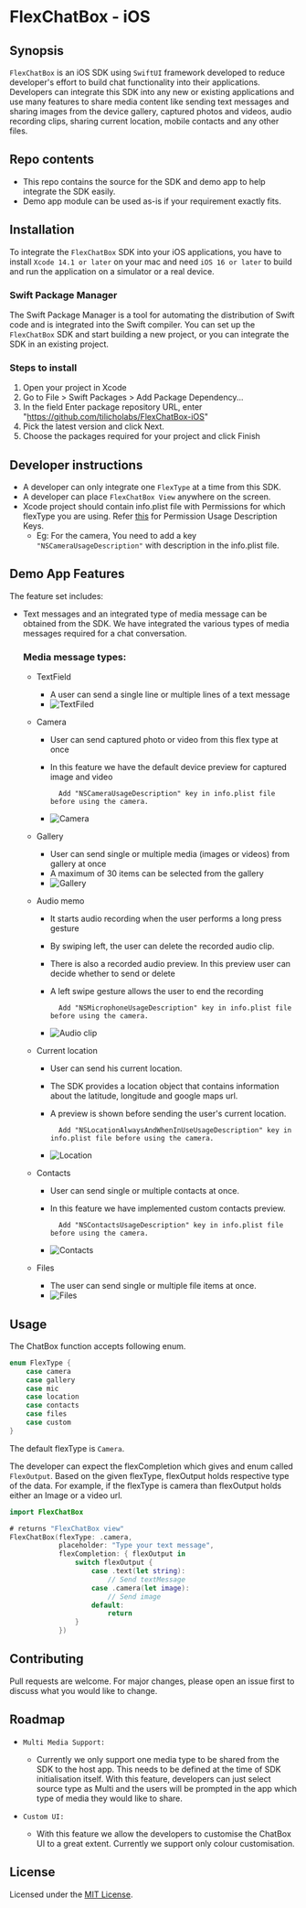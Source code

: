 # FlexChatBox - iOS

## Synopsis
`FlexChatBox` is an iOS SDK using `SwiftUI` framework developed to reduce developer's effort to build chat functionality into their applications. Developers can integrate this SDK into any new or existing applications and use many features to share media content like sending text messages and sharing images from the device gallery, captured photos and videos, audio recording clips, sharing current location, mobile contacts and any other files.

## Repo contents
- This repo contains the source for the SDK and demo app to help integrate the SDK easily.
- Demo app <Add demo app url> module can be used as-is if your requirement exactly fits.

## Installation
To integrate the `FlexChatBox` SDK into your iOS applications, you have to install `Xcode 14.1 or later` on your mac and need `iOS 16 or later` to build and run the application on a simulator or a real device.

### Swift Package Manager
The Swift Package Manager is a tool for automating the distribution of Swift code and is integrated into the Swift compiler. You can set up the `FlexChatBox` SDK and start building a new project, or you can integrate the SDK in an existing project.

### Steps to install
1. Open your project in Xcode
2. Go to File > Swift Packages > Add Package Dependency...
3. In the field Enter package repository URL, enter "https://github.com/tilicholabs/FlexChatBox-iOS"
4. Pick the latest version and click Next.
5. Choose the packages required for your project and click Finish

## Developer instructions
- A developer can only integrate one `FlexType` at a time from this SDK.
- A developer can place `FlexChatBox View` anywhere on the screen.
- Xcode project should contain info.plist file with Permissions for which flexType you are using. Refer [this](https://www.iosdev.recipes/info-plist/permissions/) for Permission Usage Description Keys.
    * Eg: For the camera, You need to add a key `"NSCameraUsageDescription"` with description in the info.plist file.

## Demo App Features
The feature set includes: 
- Text messages and an integrated type of media message can be obtained from the SDK. We have integrated the various types of media messages required for a chat conversation.
    ### Media message types:
    - TextField
        - A user can send a single line or multiple lines of a text message
        - ![TextFiled](https://user-images.githubusercontent.com/108006729/231765163-9faa99b3-ef79-4cfc-8e72-4d244cee9b50.gif)

    - Camera
        - User can send captured photo or video from this flex type at once
        - In this feature we have the default device preview for captured image and video

                Add "NSCameraUsageDescription" key in info.plist file before using the camera.
        - ![Camera](https://user-images.githubusercontent.com/108006729/231759929-40e95791-269d-4ce4-9906-c243bc2d2db4.gif)
    
    - Gallery
        - User can send single or multiple media (images or videos) from gallery at once
        - A maximum of 30 items can be selected from the gallery
        - ![Gallery](https://user-images.githubusercontent.com/108006729/231942802-f67fb35e-6911-443c-89ec-1e9894b5d245.gif)

    - Audio memo
        - It starts audio recording when the user performs a long press gesture
        - By swiping left, the user can delete the recorded audio clip.
        - There is also a recorded audio preview. In this preview user can decide whether to send or delete
        - A left swipe gesture allows the user to end the recording

                Add "NSMicrophoneUsageDescription" key in info.plist file before using the camera.
        - ![Audio clip](https://user-images.githubusercontent.com/108006729/231943840-4b3c9245-4ebc-4d7c-8bc8-960b5acb6531.gif)

    - Current location
        - User can send his current location.
        - The SDK provides a location object that contains information about the latitude, longitude and google maps url.
        - A preview is shown before sending the user's current location.

                Add "NSLocationAlwaysAndWhenInUseUsageDescription" key in info.plist file before using the camera.
        - ![Location](https://user-images.githubusercontent.com/108006729/231957786-8035cbe7-38aa-4165-8e71-4e71d609ef4e.gif)

    - Contacts
        - User can send single or multiple contacts at once.
        - In this feature we have implemented custom contacts preview.

                Add "NSContactsUsageDescription" key in info.plist file before using the camera.
        - ![Contacts](https://user-images.githubusercontent.com/108006729/231958724-fa0c2178-aa38-438c-9b22-af26f031bc47.gif)

    - Files
        - The user can send single or multiple file items at once. 
        - ![Files](https://user-images.githubusercontent.com/108006729/231960205-4c977878-2da6-4121-82f8-2d6a381388fe.gif)

## Usage
The ChatBox function accepts following enum.

```swift
enum FlexType {
    case camera
    case gallery
    case mic
    case location
    case contacts
    case files
    case custom
}
```
The default flexType is `Camera`.

The developer can expect the flexCompletion which gives and enum called `FlexOutput`. Based on the given flexType, flexOutput holds respective type of the data. For example, if the flexType is camera than flexOutput holds either an Image or a video url.

```swift
import FlexChatBox

# returns "FlexChatBox view"
FlexChatBox(flexType: .camera, 
            placeholder: "Type your text message",
            flexCompletion: { flexOutput in
                switch flexOutput {
                    case .text(let string):
                        // Send textMessage
                    case .camera(let image):
                        // Send image
                    default:
                        return
                }
            })
```

## Contributing
Pull requests are welcome. For major changes, please open an issue first
to discuss what you would like to change.

## Roadmap
- `Multi Media Support:` 
    * Currently we only support one media type to be shared from the SDK to the host app. This needs to be defined at the time of SDK initialisation itself. With this feature, developers can just select source type as Multi and the users will be prompted in the app which type of media they would like to share.

- `Custom UI:`
    * With this feature we allow the developers to customise the ChatBox UI to a great extent. Currently we support only colour customisation.

## License
Licensed under the [MIT License](https://github.com/tilicholabs/FlexChatBox-iOS/blob/main/LICENSE).
